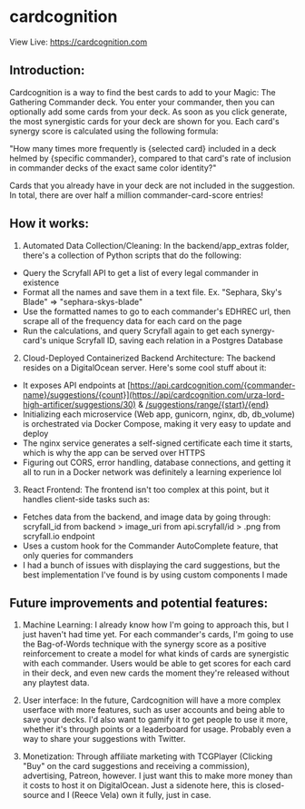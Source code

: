 # cardcognition

View Live: https://cardcognition.com

## Introduction:

Cardcognition is a way to find the best cards to add to your Magic: The Gathering Commander deck. You enter your commander, then you can optionally add some cards from your deck. As soon as you click generate, the most synergistic cards for your deck are shown for you. Each card's synergy score is calculated using the following formula:

"How many times more frequently is {selected card} included in a deck helmed by {specific commander}, compared to that card's rate of inclusion in commander decks of the exact same color identity?"

Cards that you already have in your deck are not included in the suggestion. In total, there are over half a million commander-card-score entries!

## How it works:

1. Automated Data Collection/Cleaning: In the backend/app_extras folder, there's a collection of Python scripts that do the following:
- Query the Scryfall API to get a list of every legal commander in existence
- Format all the names and save them in a text file. Ex. "Sephara, Sky's Blade" => "sephara-skys-blade"
- Use the formatted names to go to each commander's EDHREC url, then scrape all of the frequency data for each card on the page
- Run the calculations, and query Scryfall again to get each synergy-card's unique Scryfall ID, saving each relation in a Postgres Database

2. Cloud-Deployed Containerized Backend Architecture: The backend resides on a DigitalOcean server. Here's some cool stuff about it:
- It exposes API endpoints at [https://api.cardcognition.com/{commander-name}/suggestions/{count}](https://api/cardcognition.com/urza-lord-high-artificer/suggestions/30) & [/suggestions/range/{start}/{end}](https://api/cardcognition.com/urza-lord-high-artificer/suggestions/range/10/25)
- Initializing each microservice (Web app, gunicorn, nginx, db, db_volume) is orchestrated via Docker Compose, making it very easy to update and deploy
- The nginx service generates a self-signed certificate each time it starts, which is why the app can be served over HTTPS
- Figuring out CORS, error handling, database connections, and getting it all to run in a Docker network was definitely a learning experience lol

3. React Frontend: The frontend isn't too complex at this point, but it handles client-side tasks such as:
- Fetches data from the backend, and image data by going through: scryfall_id from backend > image_uri from api.scryfall/id > .png from scryfall.io endpoint
- Uses a custom hook for the Commander AutoComplete feature, that only queries for commanders
- I had a bunch of issues with displaying the card suggestions, but the best implementation I've found is by using custom <Card /> components I made

## Future improvements and potential features:

1. Machine Learning: I already know how I'm going to approach this, but I just haven't had time yet. For each commander's cards, I'm going to use the Bag-of-Words technique with the synergy score as a positive reinforcement to create a model for what kinds of cards are synergistic with each commander. Users would be able to get scores for each card in their deck, and even new cards the moment they're released without any playtest data.

2. User interface: In the future, Cardcognition will have a more complex userface with more features, such as user accounts and being able to save your decks. I'd also want to gamify it to get people to use it more, whether it's through points or a leaderboard for usage. Probably even a way to share your suggestions with Twitter.

3. Monetization: Through affiliate marketing with TCGPlayer (Clicking "Buy" on the card suggestions and receiving a commission), advertising, Patreon, however. I just want this to make more money than it costs to host it on DigitalOcean. Just a sidenote here, this is closed-source and I (Reece Vela) own it fully, just in case.
